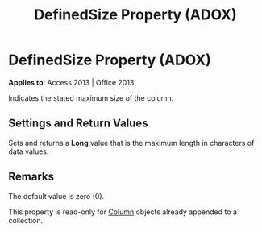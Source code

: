 ﻿---
title: DefinedSize Property (ADOX)
TOCTitle: DefinedSize Property (ADOX)
ms:assetid: 5dedea7f-392a-12fe-e680-2e3d3e6344d1
ms:mtpsurl: https://msdn.microsoft.com/library/JJ249335(v=office.15)
ms:contentKeyID: 48545126
ms.date: 09/18/2015
mtps_version: v=office.15
---

# DefinedSize Property (ADOX)


**Applies to**: Access 2013 | Office 2013

Indicates the stated maximum size of the column.

## Settings and Return Values

Sets and returns a **Long** value that is the maximum length in characters of data values.

## Remarks

The default value is zero (0).

This property is read-only for [Column](column-object-adox.md) objects already appended to a collection.

